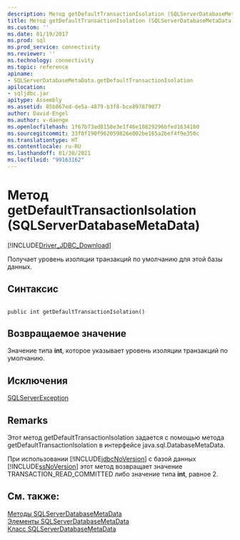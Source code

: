 ```yaml
---
description: Метод getDefaultTransactionIsolation (SQLServerDatabaseMetaData)
title: Метод getDefaultTransactionIsolation (SQLServerDatabaseMetaData) | Документация Майкрософт
ms.custom: ''
ms.date: 01/19/2017
ms.prod: sql
ms.prod_service: connectivity
ms.reviewer: ''
ms.technology: connectivity
ms.topic: reference
apiname:
- SQLServerDatabaseMetaData.getDefaultTransactionIsolation
apilocation:
- sqljdbc.jar
apitype: Assembly
ms.assetid: 85b867ed-de5a-4879-b3f8-bce897879077
author: David-Engel
ms.author: v-daenge
ms.openlocfilehash: 1f67b73ad8158e3e1f46e10829296bfed1634160
ms.sourcegitcommit: 33f0f190f962059826e002be165a2bef4f9e350c
ms.translationtype: HT
ms.contentlocale: ru-RU
ms.lasthandoff: 01/30/2021
ms.locfileid: "99163162"
---
```

# <a name="getdefaulttransactionisolation-method-sqlserverdatabasemetadata"></a>Метод getDefaultTransactionIsolation (SQLServerDatabaseMetaData)
[!INCLUDE[Driver_JDBC_Download](../../../includes/driver_jdbc_download.md)]

  Получает уровень изоляции транзакций по умолчанию для этой базы данных.  
  
## <a name="syntax"></a>Синтаксис  
  
```  
  
public int getDefaultTransactionIsolation()  
```  
  
## <a name="return-value"></a>Возвращаемое значение  
 Значение типа **int**, которое указывает уровень изоляции транзакций по умолчанию.  
  
## <a name="exceptions"></a>Исключения  
 [SQLServerException](../../../connect/jdbc/reference/sqlserverexception-class.md)  
  
## <a name="remarks"></a>Remarks  
 Этот метод getDefaultTransactionIsolation задается с помощью метода getDefaultTransactionIsolation в интерфейсе java.sql.DatabaseMetaData.  
  
 При использовании [!INCLUDE[jdbcNoVersion](../../../includes/jdbcnoversion_md.md)] с базой данных [!INCLUDE[ssNoVersion](../../../includes/ssnoversion-md.md)] этот метод возвращает значение TRANSACTION_READ_COMMITTED либо значение типа **int**, равное 2.  
  
## <a name="see-also"></a>См. также:  
 [Методы SQLServerDatabaseMetaData](../../../connect/jdbc/reference/sqlserverdatabasemetadata-methods.md)   
 [Элементы SQLServerDatabaseMetaData](../../../connect/jdbc/reference/sqlserverdatabasemetadata-members.md)   
 [Класс SQLServerDatabaseMetaData](../../../connect/jdbc/reference/sqlserverdatabasemetadata-class.md)  
  
  
